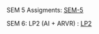 SEM 5 Assigments: [SEM-5](https://github.com/RidhimaSinare/TE_COMP/tree/SEM-5)

SEM 6:
  LP2 (AI + ARVR) : [LP2](https://github.com/RidhimaSinare/TE_COMP/tree/LP2)
